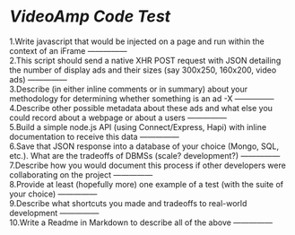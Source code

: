 _VideoAmp Code Test_
======  
1.Write javascript that would be injected on a page and run within the context of an iFrame
—————  
2.This script should send a native XHR POST request with JSON detailing the number of display ads and their sizes (say 300x250, 160x200, video ads)
—————  
3.Describe (in either inline comments or in summary) about your methodology for determining whether something is an ad -X
—————  
4.Describe other possible metadata about these ads and what else you could record about a webpage or about a users
—————  
5.Build a simple node.js API (using Connect/Express, Hapi) with inline documentation to receive this data
—————  
6.Save that JSON response into a database of your choice (Mongo, SQL, etc.). What are the tradeoffs of DBMSs (scale? development?)
—————  
7.Describe how you would document this process if other developers were collaborating on the project
—————  
8.Provide at least (hopefully more) one example of a test (with the suite of your choice)
—————  
9.Describe what shortcuts you made and tradeoffs to real-world development
—————  
10.Write a Readme in Markdown to describe all of the above
—————